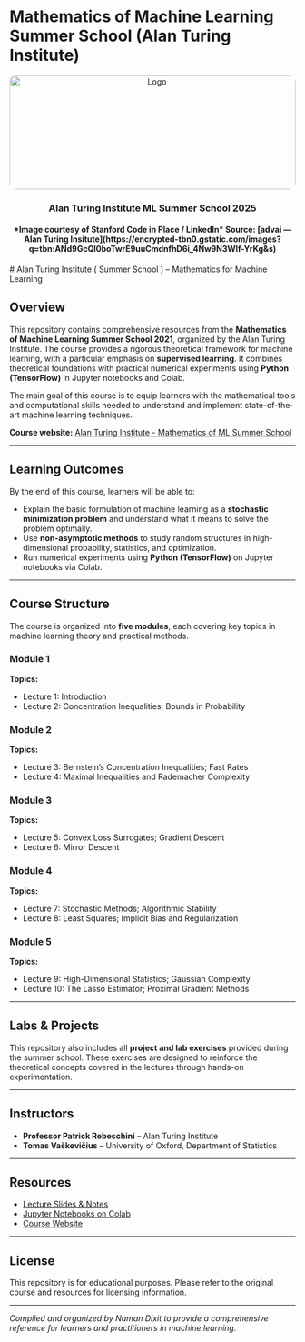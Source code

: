 # Mathematics of Machine Learning Summer School (Alan Turing Institute)
<p align="center">
  <a href="https://encrypted-tbn0.gstatic.com/images?q=tbn:ANd9GcQl0boTwrE9uuCmdnfhD6i_4Nw9N3Wlf-YrKg&s">
    <img 
      src="https://encrypted-tbn0.gstatic.com/images?q=tbn:ANd9GcQl0boTwrE9uuCmdnfhD6i_4Nw9N3Wlf-YrKg&s" 
      alt="Logo" 
      style="width:100%; height:200px; object-fit:cover; border-radius:10px;"
    >
  </a>
  <h3 align="center">Alan Turing Institute ML Summer School 2025 </h3>  
</p>

 <h4 align="center">*Image courtesy of Stanford Code in Place / LinkedIn*  
Source: [advai — Alan Turing Insitute](https://encrypted-tbn0.gstatic.com/images?q=tbn:ANd9GcQl0boTwrE9uuCmdnfhD6i_4Nw9N3Wlf-YrKg&s) </h4>
# Alan Turing Institute ( Summer School ) – Mathematics for Machine Learning 


## Overview

This repository contains comprehensive resources from the **Mathematics of Machine Learning Summer School 2021**, organized by the Alan Turing Institute. The course provides a rigorous theoretical framework for machine learning, with a particular emphasis on **supervised learning**. It combines theoretical foundations with practical numerical experiments using **Python (TensorFlow)** in Jupyter notebooks and Colab.

The main goal of this course is to equip learners with the mathematical tools and computational skills needed to understand and implement state-of-the-art machine learning techniques.

**Course website:** [Alan Turing Institute - Mathematics of ML Summer School](https://www.turing.ac.uk/courses/mathematics-machine-learning-summer-school)  

---

## Learning Outcomes

By the end of this course, learners will be able to:

- Explain the basic formulation of machine learning as a **stochastic minimization problem** and understand what it means to solve the problem optimally.  
- Use **non-asymptotic methods** to study random structures in high-dimensional probability, statistics, and optimization.  
- Run numerical experiments using **Python (TensorFlow)** on Jupyter notebooks via Colab.  

---

## Course Structure

The course is organized into **five modules**, each covering key topics in machine learning theory and practical methods.

### Module 1

**Topics:**
- Lecture 1: Introduction  
- Lecture 2: Concentration Inequalities; Bounds in Probability  

### Module 2

**Topics:**
- Lecture 3: Bernstein’s Concentration Inequalities; Fast Rates  
- Lecture 4: Maximal Inequalities and Rademacher Complexity  

### Module 3

**Topics:**
- Lecture 5: Convex Loss Surrogates; Gradient Descent  
- Lecture 6: Mirror Descent  

### Module 4

**Topics:**
- Lecture 7: Stochastic Methods; Algorithmic Stability  
- Lecture 8: Least Squares; Implicit Bias and Regularization  

### Module 5

**Topics:**
- Lecture 9: High-Dimensional Statistics; Gaussian Complexity  
- Lecture 10: The Lasso Estimator; Proximal Gradient Methods  

---

## Labs & Projects

This repository also includes all **project and lab exercises** provided during the summer school. These exercises are designed to reinforce the theoretical concepts covered in the lectures through hands-on experimentation.

---

## Instructors

- **Professor Patrick Rebeschini** – Alan Turing Institute  
- **Tomas Vaškevičius** – University of Oxford, Department of Statistics  

---

## Resources

- [Lecture Slides & Notes](https://github.com/alan-turing-institute/mathematics-of-ml-course)  
- [Jupyter Notebooks on Colab](https://github.com/alan-turing-institute/mathematics-of-ml-course)  
- [Course Website](https://www.turing.ac.uk/courses/mathematics-machine-learning-summer-school)  

---

## License

This repository is for educational purposes. Please refer to the original course and resources for licensing information.

---

*Compiled and organized by Naman Dixit to provide a comprehensive reference for learners and practitioners in machine learning.*
